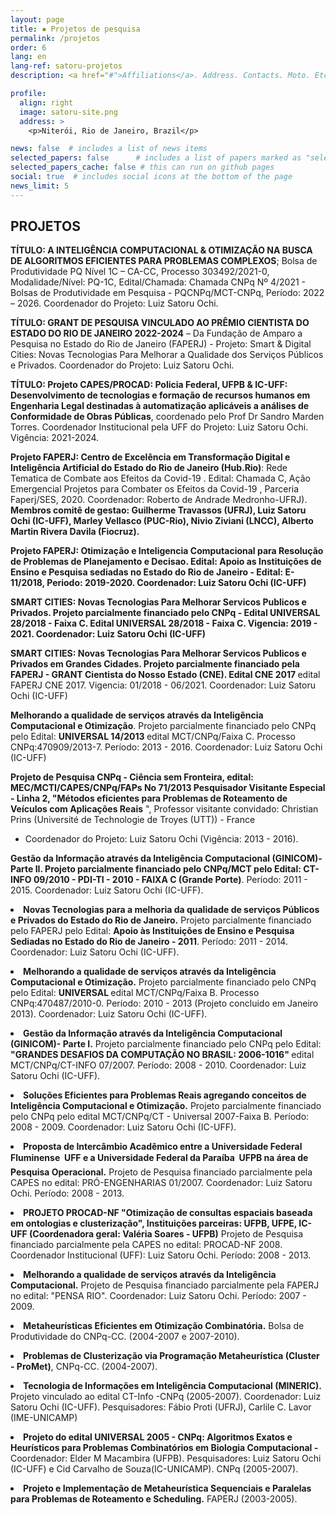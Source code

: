 ```yaml
---
layout: page
title: ▪ Projetos de pesquisa
permalink: /projetos
order: 6
lang: en
lang-ref: satoru-projetos
description: <a href="#">Affiliations</a>. Address. Contacts. Moto. Etc.

profile:
  align: right
  image: satoru-site.png
  address: >
    <p>Niterói, Rio de Janeiro, Brazil</p>

news: false  # includes a list of news items
selected_papers: false      # includes a list of papers marked as "selected={true}" (only run locally!)
selected_papers_cache: false # this can run on github pages
social: true  # includes social icons at the bottom of the page
news_limit: 5
---
```

## **PROJETOS**

**TÍTULO: A INTELIGÊNCIA COMPUTACIONAL & OTIMIZAÇÃO NA BUSCA DE ALGORITMOS EFICIENTES
PARA PROBLEMAS COMPLEXOS**; Bolsa de Produtividade PQ Nível 1C – CA-CC, Processo 303492/2021-0, Modalidade/Nível: PQ-1C, Edital/Chamada: Chamada CNPq Nº 4/2021 - Bolsas de Produtividade em Pesquisa - PQCNPq/MCT-CNPq, Período: 2022 – 2026. Coordenador do Projeto: Luiz Satoru Ochi.

**TÍTULO: GRANT DE PESQUISA VINCULADO AO PRÊMIO CIENTISTA DO ESTADO DO RIO DE JANEIRO 2022-2024** – Da Fundação de Amparo a Pesquisa no Estado do Rio de Janeiro (FAPERJ) - Projeto: Smart & Digital Cities: Novas Tecnologias Para Melhorar a Qualidade dos Serviços Públicos e Privados. Coordenador do Projeto: Luiz Satoru Ochi.

**TÍTULO: Projeto CAPES/PROCAD: Policia Federal, UFPB & IC-UFF: Desenvolvimento de tecnologias e formação de recursos humanos em Engenharia Legal destinadas à automatização aplicáveis a análises de Conformidade de Obras Públicas**, coordenado pelo Prof Dr Sandro Marden Torres. Coordenador Institucional pela UFF do Projeto: Luiz Satoru Ochi. Vigência: 2021-2024.


**Projeto FAPERJ: Centro de Excelência em Transformação Digital e Inteligência Artificial do Estado do Rio de Janeiro (Hub.Rio)**: Rede Tematica de Combate aos Efeitos da Covid-19 .  Edital: Chamada C,  Ação Emergencial Projetos para Combater os Efeitos da Covid-19 , Parceria Faperj/SES, 2020. 
Coordenador: Roberto de Andrade Medronho-UFRJ). <b>Membros comitê de gestao:  Guilherme Travassos (UFRJ), Luiz Satoru Ochi (IC-UFF),  Marley Vellasco (PUC-Rio), Nivio Ziviani (LNCC),  Alberto Martin Rivera Davila (Fiocruz). 

**Projeto FAPERJ: Otimização e Inteligencia Computacional para Resolução de Problemas de Planejamento e Decisao**.
 Edital: Apoio as Instituições de Ensino e Pesquisa sediadas no Estado do Rio de Janeiro - Edital: E-11/2018, Periodo: 2019-2020.
Coordenador: Luiz Satoru Ochi (IC-UFF) 

**SMART CITIES: Novas Tecnologias Para Melhorar Servicos Publicos e Privados. 
	Projeto parcialmente financiado pelo CNPq - Edital UNIVERSAL 28/2018 - Faixa C.
 Edital UNIVERSAL 28/2018 - Faixa C. Vigencia: 2019 - 2021**.
Coordenador: Luiz Satoru Ochi (IC-UFF) 


**SMART CITIES: Novas Tecnologias Para Melhorar Servicos Publicos e Privados em Grandes Cidades**. 
Projeto parcialmente financiado pela FAPERJ - GRANT Cientista do Nosso Estado (CNE).
Edital CNE 2017 </b> edital FAPERJ CNE 2017. Vigencia: 01/2018 - 06/2021.
Coordenador: Luiz Satoru Ochi (IC-UFF) 

 **Melhorando a qualidade de serviços através da Inteligência Computacional e Otimização**. Projeto parcialmente financiado pelo CNPq
pelo Edital: <b> UNIVERSAL 14/2013 </b> edital MCT/CNPq/Faixa C. Processo CNPq:470909/2013-7. Período: 2013 - 2016. 
Coordenador: Luiz Satoru Ochi (IC-UFF) 
  
**Projeto de Pesquisa CNPq - Ciência sem Fronteira, edital: MEC/MCTI/CAPES/CNPq/FAPs No 71/2013 Pesquisador Visitante Especial - Linha 2, 
"Métodos eficientes para Problemas de Roteamento de Veículos com Aplicações Reais** ",
 Professor visitante convidado: Christian Prins (Université de Technologie de Troyes (UTT)) - France </b>
- Coordenador do Projeto: Luiz Satoru Ochi (Vigência: 2013 - 2016).


 **Gestão da Informação através da Inteligência Computacional (GINICOM)-Parte II. Projeto parcialmente 
financiado pelo CNPq/MCT pelo Edital: CT-INFO 09/2010 - PDI-TI - 2010 - FAIXA C (Grande Porte)**.</b> 
Período: 2011 - 2015. 
Coordenador: Luiz Satoru Ochi (IC-UFF). 
  </li>
<p>

<li>
  <b>Novas Tecnologias para a melhoria da qualidade de serviços Públicos e Privados do Estado do Rio de Janeiro.</b> Projeto parcialmente financiado pelo FAPERJ
pelo Edital: <b> Apoio às Instituições de Ensino e Pesquisa Sediadas no Estado do Rio de Janeiro - 2011</b>. 
Período: 2011 - 2014. 
Coordenador: Luiz Satoru Ochi (IC-UFF). 
  </li>
<p>

<li>
  <b>Melhorando a qualidade de serviços através da Inteligência Computacional e Otimização.</b> Projeto parcialmente financiado pelo CNPq
pelo Edital: <b> UNIVERSAL </b> edital MCT/CNPq/Faixa B. Processo CNPq:470487/2010-0. Período: 2010 - 2013 (Projeto concluido em Janeiro 2013). 
Coordenador: Luiz Satoru Ochi (IC-UFF). 
  </li>
<p>

<li>
  <b>Gestão da Informação através da Inteligência Computacional (GINICOM)- Parte I.</b> Projeto parcialmente financiado pelo CNPq
pelo Edital: <b> "GRANDES DESAFIOS DA COMPUTAÇÃO NO BRASIL: 2006-1016" </b> edital MCT/CNPq/CT-INFO 07/2007. Período: 2008 - 2010. 
Coordenador: Luiz Satoru Ochi (IC-UFF). 
  </li>
<p>
<li>
  <b>Soluções Eficientes para Problemas Reais agregando conceitos de Inteligência Computacional e Otimização.</b> 
Projeto parcialmente financiado pelo CNPq pelo edital MCT/CNPq/CT - Universal 2007-Faixa B. Período: 2008 - 2009. 
Coordenador: Luiz Satoru Ochi (IC-UFF). 
  </li>
<p>

<li>
  <b>Proposta de Intercâmbio Acadêmico entre a Universidade Federal Fluminense  UFF e a Universidade Federal da Paraíba  UFPB
na área de Pesquisa Operacional.</b> Projeto de Pesquisa
financiado parcialmente pela CAPES no edital: PRÓ-ENGENHARIAS 01/2007. Coordenador: Luiz Satoru Ochi. Período: 2008 - 2013.
  </li>
<p>

<li>
  <b>PROJETO PROCAD-NF "Otimização de consultas espaciais baseada em ontologias e clusterização", Instituições parceiras: UFPB, UFPE, IC-UFF (Coordenadora geral: Valéria Soares - UFPB)</b> Projeto de Pesquisa
financiado parcialmente pela CAPES no edital: PROCAD-NF 2008. Coordenador Institucional (UFF): Luiz Satoru Ochi. Período: 2008 - 2013.
  </li>
<p>

<li>
  <b>Melhorando a qualidade de serviços através da Inteligência Computacional.</b> Projeto de Pesquisa
financiado parcialmente pela FAPERJ no edital: "PENSA RIO". Coordenador: Luiz Satoru Ochi. Período: 2007 - 2009.
  </li>
<p>
	<li>
  <b>Metaheurísticas Eficientes em Otimização Combinatória.</b> Bolsa de Produtividade do
  CNPq-CC. (2004-2007 e 2007-2010).
  </li>
  <p>
  <li>
  <b>Problemas de Clusterização via Programação Metaheurística (Cluster - ProMet)</b>,
  CNPq-CC. (2004-2007).
  </li>
  <p>
    <li>
  <b>Tecnologia de Informações em Inteligência Computacional (MINERIC).</b> Projeto vinculado ao edital CT-Info -CNPq
 (2005-2007). Coordenador: Luiz Satoru Ochi (IC-UFF). Pesquisadores: Fábio Proti (UFRJ), Carlile C. Lavor (IME-UNICAMP)
  </li>
<p>
 <li>
  <b> Projeto do edital UNIVERSAL 2005 - CNPq: Algoritmos Exatos e Heurísticos para Problemas Combinatórios
em Biologia Computacional - </b> Coordenador: Elder M Macambira (UFPB). Pesquisadores: Luiz Satoru Ochi (IC-UFF) e 
Cid Carvalho de Souza(IC-UNICAMP). CNPq (2005-2007).
  </li>
<p>
<li>
  <b>Projeto e Implementação de Metaheurística Sequenciais e Paralelas para Problemas de
  Roteamento e Scheduling.</b> FAPERJ (2003-2005).
  </li>
</ol>


